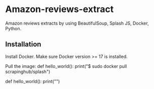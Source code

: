 # Amazon-reviews-extract
Amazon reviews extracts by using BeautifulSoup, Splash JS, Docker, Python.

## Installation
Install Docker. Make sure Docker version >= 17 is installed.

Pull the image:
def hello_world():
    print("$ sudo docker pull scrapinghub/splash")

def hello_world():
    print("")
